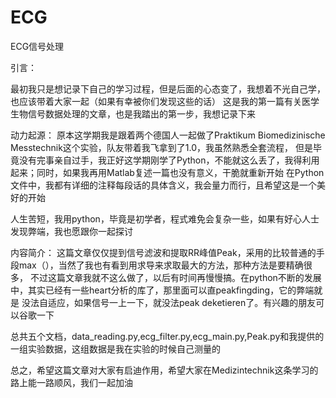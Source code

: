 # ECG
ECG信号处理

引言：

最初我只是想记录下自己的学习过程，但是后面的心态变了，我想着不光自己学，也应该带着大家一起（如果有幸被你们发现这些的话）
这是我的第一篇有关医学生物信号数据处理的文章，也是我踏出的第一步，我想记录下来

动力起源：
原本这学期我是跟着两个德国人一起做了Praktikum Biomedizinische Messtechnik这个实验，队友带着我飞拿到了1.0，我虽然熟悉全套流程，
但是毕竟没有完事亲自过手，我正好这学期刚学了Python，不能就这么丢了，我得利用起来；同时，如果我再用Matlab复述一篇也没有意义，干脆就重新开始
在Python文件中，我都有详细的注释每段话的具体含义，我会量力而行，且希望这是一个美好的开始

人生苦短，我用python，毕竟是初学者，程式难免会复杂一些，如果有好心人士发现弊端，我也愿跟你一起探讨


内容简介：
这篇文章仅仅提到信号滤波和提取RR峰值Peak，采用的比较普通的手段max（），当然了我也有看到用求导来求取最大的方法，那种方法是要精确很多，
不过这篇文章我就不这么做了，以后有时间再慢慢搞。在python不断的发展中，其实已经有一些heart分析的库了，那里面可以直peakfingding，它的弊端就是
没法自适应，如果信号一上一下，就没法peak deketieren了。有兴趣的朋友可以谷歌一下

总共五个文档，data_reading.py,ecg_filter.py,ecg_main.py,Peak.py和我提供的一组实验数据，这组数据是我在实验的时候自己测量的

总之，希望这篇文章对大家有启迪作用，希望大家在Medizintechnik这条学习的路上能一路顺风，我们一起加油


